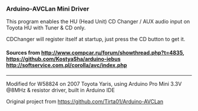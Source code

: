 ### Arduino-AVCLan Mini Driver 
This program enables the HU (Head Unit) CD Changer / AUX audio input on Toyota HU with Tuner & CD only. 

CDChanger will register itself at startup, just press the CD button to get it.

#### Sources from http://www.compcar.ru/forum/showthread.php?t=4835,   https://github.com/KostyaSha/arduino-iebus    http://softservice.com.pl/corolla/avc/index.php
----
Modified for W58824 on 2007 Toyota Yaris, using Arduino Pro Mini 3.3V @8MHz & resistor driver, built in Arduino IDE


Original project from https://github.com/Tirta01/Arduino-AVCLan
